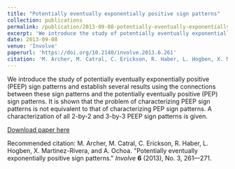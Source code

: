 ```yaml
---
title: "Potentially eventually exponentially positive sign patterns"
collection: publications
permalink: /publication/2013-09-08-potentially-eventually-exponentially-positive-sign-patterns
excerpt: 'We introduce the study of potentially eventually exponentially positive (PEEP) sign patterns and establish several results using the connections between these sign patterns and the potentially eventually positive (PEP) sign patterns. It is shown that the problem of characterizing PEEP sign patterns is not equivalent to that of characterizing PEP sign patterns. A characterization of all 2-by-2 and 3-by-3 PEEP sign patterns is given.'
date: 2013-09-08
venue: 'Involve'
paperurl: 'https://doi.org/10.2140/involve.2013.6.261'
citation: 'M. Archer, M. Catral, C. Erickson, R. Haber, L. Hogben, X. Martinez-Rivera, and A. Ochoa. &quot;Potentially eventually exponentially positive sign patterns.&quot; <i>Involve</i> <b>6</b> (2013), No. 3, 261—271.'
---
```

We introduce the study of potentially eventually exponentially positive (PEEP) sign patterns and establish several results using the connections between these sign patterns and the potentially eventually positive (PEP) sign patterns. It is shown that the problem of characterizing PEEP sign patterns is not equivalent to that of characterizing PEP sign patterns. A characterization of all 2-by-2 and 3-by-3 PEEP sign patterns is given.

[Download paper here](https://doi.org/10.2140/involve.2013.6.261)

Recommended citation: M. Archer, M. Catral, C. Erickson, R. Haber, L. Hogben, X. Martinez-Rivera, and A. Ochoa. "Potentially eventually exponentially positive sign patterns." <i>Involve</i> <b>6</b> (2013), No. 3, 261—271.